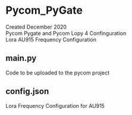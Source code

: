 # Pycom_PyGate
Created December 2020 \
Pycom Pygate and Pycom Lopy 4 Confinguration \
Lora AU915 Frequency Configuration

## main.py
Code to be uploaded to the pycom project

## config.json
Lora Frequency Configuration for AU915
